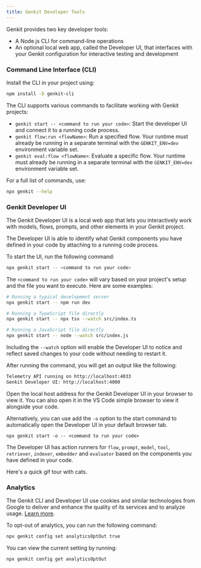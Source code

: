 ```yaml
---
title: Genkit Developer Tools
---
```


Genkit provides two key developer tools:

- A Node.js CLI for command-line operations
- An optional local web app, called the Developer UI, that interfaces with your
  Genkit configuration for interactive testing and development

### Command Line Interface (CLI)

Install the CLI in your project using:

```bash
npm install -D genkit-cli
```

The CLI supports various commands to facilitate working with Genkit projects:

- `genkit start -- <command to run your code>`: Start the developer UI and
  connect it to a running code process.
- `genkit flow:run <flowName>`: Run a specified flow. Your runtime must already
  be running in a separate terminal with the `GENKIT_ENV=dev` environment
  variable set.
- `genkit eval:flow <flowName>`: Evaluate a specific flow. Your runtime must
  already be running in a separate terminal with the `GENKIT_ENV=dev` environment
  variable set.

For a full list of commands, use:

```bash
npx genkit --help
```

### Genkit Developer UI

The Genkit Developer UI is a local web app that lets you interactively
work with models, flows, prompts, and other elements in your Genkit project.

The Developer UI is able to identify what Genkit components you have defined
in your code by attaching to a running code process.

To start the UI, run the following command:

```bash
npx genkit start -- <command to run your code>
```

The `<command to run your code>` will vary based on your project's setup and
the file you want to execute. Here are some examples:

```bash
# Running a typical development server
npx genkit start -- npm run dev

# Running a TypeScript file directly
npx genkit start -- npx tsx --watch src/index.ts

# Running a JavaScript file directly
npx genkit start -- node --watch src/index.js
```

Including the `--watch` option will enable the Developer UI to notice and
reflect saved changes to your code without needing to restart it.

After running the command, you will get an output like the following:

```bash
Telemetry API running on http://localhost:4033
Genkit Developer UI: http://localhost:4000
```

Open the local host address for the Genkit Developer UI in your browser to
view it. You can also open it in the VS Code simple browser to view it
alongside your code.

Alternatively, you can use add the `-o` option to the start command to
automatically open the Developer UI in your default browser tab.

```
npx genkit start -o -- <command to run your code>
```

<!-- TODO: welcome_to_genkit_developer_ui.png -->

The Developer UI has action runners for `flow`, `prompt`, `model`, `tool`,
`retriever`, `indexer`, `embedder` and `evaluator` based on the components
you have defined in your code.

Here's a quick gif tour with cats.

<!-- TODO: genkit_developer_ui_overview.gif -->

### Analytics

The Genkit CLI and Developer UI use cookies and similar technologies from Google
to deliver and enhance the quality of its services and to analyze usage.
[Learn more](https://policies.google.com/technologies/cookies).

To opt-out of analytics, you can run the following command:

```bash
npx genkit config set analyticsOptOut true
```

You can view the current setting by running:

```bash
npx genkit config get analyticsOptOut
```
